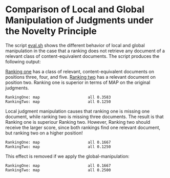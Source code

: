 # Comparison of Local and Global Manipulation of Judgments under the Novelty Principle

The script [eval.sh](eval.sh) shows the different behavior of local and global manipulation in the case that a ranking does not retrieve any document of a relevant class of content-equivalent documents. The script produces the following output:


[Ranking one](ranking_one_original) has a class of relevant, content-equivalent documents on positions three, four, and five. [Ranking two](ranking_two_original) has a relevant document on position two. Ranking one is superior in terms of MAP on the original judgments.

```
RankingOne: map                   	all	0.3583
RankingTwo: map                   	all	0.1250
```

Local judgment manipulation causes that ranking one is missing one document, while ranking two is missing three documents. The result is that Ranking one is superiour Ranking two. However, Ranking two should receive the larger score, since both rankings find one relevant document, but ranking two on a higher position!

```
RankingOne: map                   	all	0.1667
RankingTwo: map                   	all	0.1250
```

This effect is removed if we apply the global-manipulation:

```
RankingOne: map                   	all	0.1667
RankingTwo: map                   	all	0.2500
```

